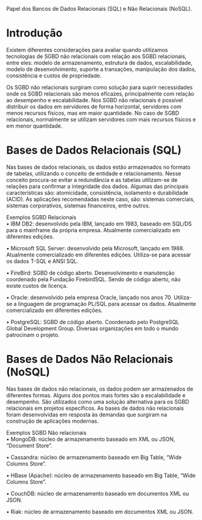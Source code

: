 Papel dos Bancos de Dados Relacionais (SQL) e Não Relacionais (NoSQL).

# Introdução
Existem diferentes considerações para avaliar quando utilizamos tecnologias de SGBD não relacionais com relação aos SGBD relacionais, entre eles:  modelo de armazenamento, estrutura de dados, escalabilidade, modelo de desenvolvimento, suporte a transações, manipulação dos dados, consistência e custos de propriedade.

Os SGBD não relacionais surgiram como solução para suprir necessidades onde os SGBD relacionais são menos eficazes, principalmente com relação ao desempenho e escalabilidade. Nos SGBD não relacionais é possível distribuir os dados em servidores de forma horizontal, servidores com menos recursos físicos, mas em maior quantidade. No caso de SGBD relacionais, normalmente se utilizam servidores com mais recursos físicos e em menor quantidade.

# Bases de Dados Relacionais (SQL)
Nas bases de dados relacionais, os dados estão armazenados no formato de tabelas, utilizando o conceito de entidade e relacionamento. Nesse conceito procura-se evitar a redundância e as tabelas utilizam-se de relações para confirmar a integridade dos dados. Algumas das principais características são: atomicidade, consistência, isolamento e durabilidade (ACID). As aplicações recomendadas neste caso, são: sistemas comerciais, sistemas corporativos, sistemas financeiros, entre outros.

Exemplos SGBD Relacionais <br />
•	IBM DB2: desenvolvido pela IBM, lançado em 1983, baseado em SQL/DS para o mainframe da própria empresa. Atualmente comercializado em diferentes edições.

•	Microsoft SQL Server: desenvolvido pela Microsoft, lançado em 1988. Atualmente comercializado em diferentes edições. Utiliza-se para acessar os dados T-SQL e ANSI SQL.

•	FireBird: SGBD de código aberto. Desenvolvimento e manutenção coordenado pela Fundação FirebirdSQL. Sendo de código aberto, não existe custos de licença.

•	Oracle: desenvolvido pela empresa Oracle, lançado nos anos 70. Utiliza-se a linguagem de programação PL/SQL para acessar os dados. Atualmente comercializado em diferentes edições.

•	PostgreSQL: SGBD de código aberto. Coordenado pelo PostgreSQL Global Development Group. Diversas organizações em todo o mundo patrocinam o projeto.

# Bases de Dados Não Relacionais (NoSQL)
Nas bases de dados não relacionais, os dados podem ser armazenados de diferentes formas. Alguns dos pontos mais fortes são a escalabilidade e desempenho. São utilizados como uma solução alternativa para os SGBD relacionais em projetos específicos. As bases de dados não relacionais foram desenvolvidas em resposta às demandas que surgiram na construção de aplicações modernas.

Exemplos SGBD Não relacionais <br />
•	MongoDB: núcleo de armazenamento baseado em XML ou JSON, “Document Store”.

•	Cassandra: núcleo de armazenamento baseado em Big Table, “Wide Columns Store”.

•	HBase (Apache): núcleo de armazenamento baseado em Big Table, “Wide Columns Store”.

•	CouchDB: núcleo de armazenamento baseado em documentos XML ou JSON.

•	Riak: núcleo de armazenamento baseado em documentos XML ou JSON.
